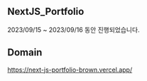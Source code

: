 ## NextJS_Portfolio
2023/09/15 ~ 2023/09/16 동안 진행되었습니다.

## Domain
https://next-js-portfolio-brown.vercel.app/
